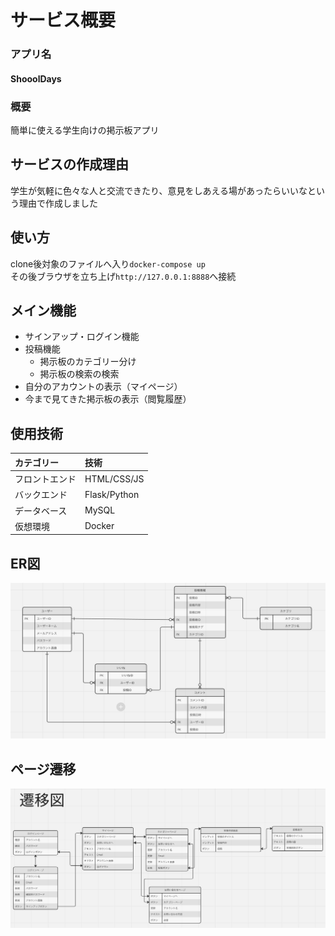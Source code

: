 # サービス概要
### アプリ名
#### ShooolDays
### 概要
簡単に使える学生向けの掲示板アプリ
## サービスの作成理由
学生が気軽に色々な人と交流できたり、意見をしあえる場があったらいいなという理由で作成しました
## 使い方
clone後対象のファイルへ入り```docker-compose up```<br>
その後ブラウザを立ち上げ```http://127.0.0.1:8888```へ接続
## メイン機能
- サインアップ・ログイン機能
- 投稿機能
    - 掲示板のカテゴリー分け
    - 掲示板の検索の検索
- 自分のアカウントの表示（マイページ）
- 今まで見てきた掲示板の表示（閲覧履歴）
## 使用技術
| カテゴリー    | 技術 |
| :---------- | :----------|
| フロントエンド | HTML/CSS/JS |
| バックエンド   | Flask/Python |
| データベース   | MySQL |
| 仮想環境      | Docker |
## ER図
<img src="./readmeImage/ERImage.png"><br>
## ページ遷移
<img src="./readmeImage/linkimage.png">
